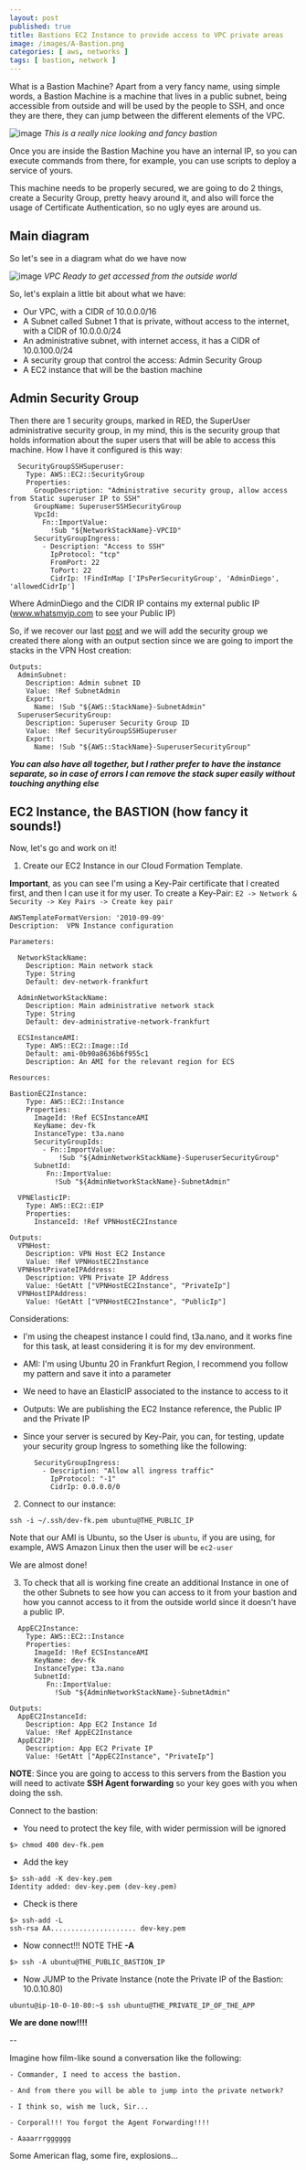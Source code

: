 ```yaml
---
layout: post
published: true
title: Bastions EC2 Instance to provide access to VPC private areas
image: /images/A-Bastion.png
categories: [ aws, networks ]
tags: [ bastion, network ]
---
```


What is a Bastion Machine? Apart from a very fancy name, using simple words, a Bastion Machine is a machine that lives in a public subnet, being accessible from outside and will be used by the people to SSH, and once they are there, they can jump between the different elements of the VPC.

![image](/images/A-Bastion.png)
*This is a really nice looking and fancy bastion*

Once you are inside the Bastion Machine you have an internal IP, so you can execute commands from there, for example, you can use scripts to deploy a service of yours.

This machine needs to be properly secured, we are going to do 2 things, create a Security Group, pretty heavy around it, and also will force the usage of Certificate Authentication, so no ugly eyes are around us.

## Main diagram
So let's see in a diagram what do we have now

![image](/images/Bastion.png)
*VPC Ready to get accessed from the outside world*

So, let's explain a little bit about what we have:
* Our VPC, with a CIDR of 10.0.0.0/16
* A Subnet called Subnet 1 that is private, without access to the internet, with a CIDR of 10.0.0.0/24
* An administrative subnet, with internet access, it has a CIDR of 10.0.100.0/24
* A security group that control the access: Admin Security Group
* A EC2 instance that will be the bastion machine

## Admin Security Group
Then there are 1 security groups, marked in RED, the SuperUser administrative security group, in my mind, this is the security group that holds information about the super users that will be able to access this machine. How I have it configured is this way:

```
  SecurityGroupSSHSuperuser:
    Type: AWS::EC2::SecurityGroup
    Properties:
      GroupDescription: "Administrative security group, allow access from Static superuser IP to SSH"
      GroupName: SuperuserSSHSecurityGroup
      VpcId: 
        Fn::ImportValue: 
          !Sub "${NetworkStackName}-VPCID"
      SecurityGroupIngress:
        - Description: "Access to SSH"
          IpProtocol: "tcp"
          FromPort: 22
          ToPort: 22
          CidrIp: !FindInMap ['IPsPerSecurityGroup', 'AdminDiego', 'allowedCidrIp']
```

Where AdminDiego and the CIDR IP contains my external public IP (www.whatsmyip.com to see your Public IP)

So, if we recover our last [post](https://diegomarzo.github.io/access-external-stacks/) and we will add the security group we created there along with an output section since we are going to import the stacks in the VPN Host creation:

```
Outputs:
  AdminSubnet: 
    Description: Admin subnet ID
    Value: !Ref SubnetAdmin
    Export:
      Name: !Sub "${AWS::StackName}-SubnetAdmin"
  SuperuserSecurityGroup:
    Description: Superuser Security Group ID
    Value: !Ref SecurityGroupSSHSuperuser
    Export:
      Name: !Sub "${AWS::StackName}-SuperuserSecurityGroup"
```

***You can also have all together, but I rather prefer to have the instance separate, so in case of errors I can remove the stack super easily without touching anything else***


## EC2 Instance, the BASTION (how fancy it sounds!)

Now, let's go and work on it!

1) Create our EC2 Instance in our Cloud Formation Template.

**Important**, as you can see I'm using a Key-Pair certificate that I created first, and then I can use it for my user. To create a Key-Pair:
 `E2 -> Network & Security -> Key Pairs -> Create key pair`
 
 
```
AWSTemplateFormatVersion: '2010-09-09'
Description:  VPN Instance configuration

Parameters:
  
  NetworkStackName:
    Description: Main network stack
    Type: String
    Default: dev-network-frankfurt
  
  AdminNetworkStackName:
    Description: Main administrative network stack
    Type: String
    Default: dev-administrative-network-frankfurt
  
  ECSInstanceAMI:
    Type: AWS::EC2::Image::Id
    Default: ami-0b90a8636b6f955c1
    Description: An AMI for the relevant region for ECS 

Resources:

BastionEC2Instance:
    Type: AWS::EC2::Instance
    Properties:
      ImageId: !Ref ECSInstanceAMI
      KeyName: dev-fk
      InstanceType: t3a.nano
      SecurityGroupIds:
        - Fn::ImportValue: 
            !Sub "${AdminNetworkStackName}-SuperuserSecurityGroup"
      SubnetId:
         Fn::ImportValue: 
           !Sub "${AdminNetworkStackName}-SubnetAdmin"

  VPNElasticIP:
    Type: AWS::EC2::EIP
    Properties:
      InstanceId: !Ref VPNHostEC2Instance

Outputs:
  VPNHost:
    Description: VPN Host EC2 Instance
    Value: !Ref VPNHostEC2Instance
  VPNHostPrivateIPAddress:
  	Description: VPN Private IP Address
    Value: !GetAtt ["VPNHostEC2Instance", "PrivateIp"]
  VPNHostIPAddress:
    Value: !GetAtt ["VPNHostEC2Instance", "PublicIp"]
```

Considerations:
* I'm using the cheapest instance I could find, t3a.nano, and it works fine for this task, at least considering it is for my dev environment.
* AMI: I'm using Ubuntu 20 in Frankfurt Region, I recommend you follow my pattern and save it into a parameter
* We need to have an ElasticIP associated to the instance to access to it
* Outputs: We are publishing the EC2 Instance reference, the Public IP and the Private IP

* Since your server is secured by Key-Pair, you can, for testing, update your security group Ingress to something like the following:

```
      SecurityGroupIngress:
        - Description: "Allow all ingress traffic"
          IpProtocol: "-1"
          CidrIp: 0.0.0.0/0
```

2) Connect to our instance:

`ssh -i ~/.ssh/dev-fk.pem ubuntu@THE_PUBLIC_IP`

Note that our AMI is Ubuntu, so the User is `ubuntu`, if you are using, for example, AWS Amazon Linux then the user will be `ec2-user`

We are almost done!

3) To check that all is working fine create an additional Instance in one of the other Subnets to see how you can access to it from your bastion and how you cannot access to it from the outside world since it doesn't have a public IP.

```
  AppEC2Instance:
    Type: AWS::EC2::Instance
    Properties:
      ImageId: !Ref ECSInstanceAMI
      KeyName: dev-fk
      InstanceType: t3a.nano
      SubnetId:
         Fn::ImportValue: 
           !Sub "${AdminNetworkStackName}-SubnetAdmin"
           
Outputs:
  AppEC2InstanceId:
    Description: App EC2 Instance Id
    Value: !Ref AppEC2Instance
  AppEC2IP:
    Description: App EC2 Private IP 
    Value: !GetAtt ["AppEC2Instance", "PrivateIp"]
```

**NOTE**: Since you are going to access to this servers from the Bastion you will need to activate **SSH Agent forwarding** so your key goes with you when doing the ssh.

Connect to the bastion:

* You need to protect the key file, with wider permission will be ignored

```
$> chmod 400 dev-fk.pem
```

* Add the key

```
$> ssh-add -K dev-key.pem
Identity added: dev-key.pem (dev-key.pem)
```

* Check is there

```
$> ssh-add -L
ssh-rsa AA..................... dev-key.pem
```

* Now connect!!!  NOTE THE **-A**

```
$> ssh -A ubuntu@THE_PUBLIC_BASTION_IP
```

* Now JUMP to the Private Instance (note the Private IP of the Bastion: 10.0.10.80)

```
ubuntu@ip-10-0-10-80:~$ ssh ubuntu@THE_PRIVATE_IP_OF_THE_APP
```


**We are done now!!!!**

--

Imagine how film-like sound a conversation like the following:

```
- Commander, I need to access the bastion.

- And from there you will be able to jump into the private network?

- I think so, wish me luck, Sir...

- Corporal!!! You forgot the Agent Forwarding!!!!

- Aaaarrrgggggg
```

Some American flag, some fire, explosions...
